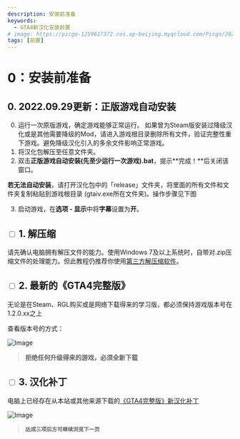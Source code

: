 ```yaml
---
description: 安装前准备
keywords:
  - GTA4新汉化安装前置
# image: https://picgo-1259617372.cos.ap-beijing.myqcloud.com/Picgo/2022/01/19-11-28-23-404Lab.jpeg
tags: [前置]
---
```


# 0：安装前准备

## 0. 2022.09.29更新：正版游戏自动安装
0. 运行一次原版游戏，确定游戏能够正常运行。
如果曾为Steam版安装过降级汉化或是其他需要降级的Mod，请进入游戏根目录删除所有文件，验证完整性重下游戏。避免降级汉化引入的多余文件影响正常游戏。
1. 将汉化包解压至任意文件夹。
2. 双击**正版游戏自动安装(先至少运行一次游戏).bat**，提示**完成！**后关闭该窗口。

**若无法自动安装**，请打开汉化包中的「release」文件夹，将里面的所有文件和文件夹复制粘贴到游戏根目录 (gtaiv.exe所在文件夹)。操作步骤见下图


3. 启动游戏，在**选项 - 显示**中将**字幕**设置为**开**。

## <input type='checkbox' /> 1. 解压缩
请先确认电脑拥有解压文件的能力。使用Windows 7及以上系统时，自带对.zip压缩文件的处理能力。但此教程仍推荐你使用[第三方解压缩软件](https://www.bandisoft.com/bandizip/)。

## <input type='checkbox' /> 2. 最新的《GTA4完整版》 
无论是在Steam、RGL购买或是网络下载得来的学习版，都必须保持游戏版本号在1.2.0.xx之上

查看版本号的方式：

![Image](https://s1.328888.xyz/2022/09/07/5AOr6.png)

> **拒绝任何升级得来的游戏，必须全新下载**

## <input type='checkbox' /> 3. 汉化补丁
电脑上已经存在从本站或其他来源下载的[《GTA4完整版》新汉化补丁](../intro.md#下载)


![Image](https://s1.328888.xyz/2022/09/29/M3on6.png)

> **`达成三项后方可继续浏览下一页`**